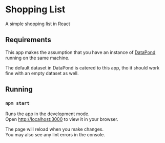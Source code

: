 # Shopping List
A simple shopping list in React

## Requirements
This app makes the assumption that you have an instance of [DataPond](https://github.com/applehat/datapond) running on the same machine.

The default dataset in DataPond is catered to this app, tho it should work fine with an empty dataset as well.

## Running

### `npm start`

Runs the app in the development mode.\
Open [http://localhost:3000](http://localhost:3000) to view it in your browser.

The page will reload when you make changes.\
You may also see any lint errors in the console.
